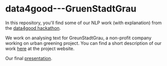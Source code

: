 # data4good---GruenStadtGrau
In this repository, you'll find some of our NLP work (with explanation) from the <a href = "https://trendydots.com/data4good/" >data4good hackathon</a>. 

We work on analysing text for GreunStadtGrau, a non-profit company working on urban greening project. You can find a short description of our work <a href = "https://trendydots.com/data4good/challenge1.html" >here</a> at the project website. 

Our final <a href = "/ch1-final-results.pdf" >presentation</a>. 
